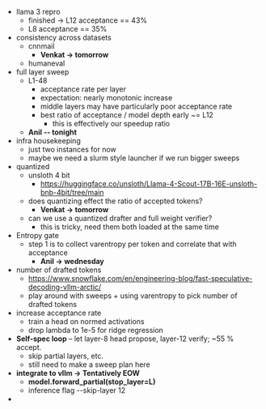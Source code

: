 - llama 3 repro
	- finished -> L12 acceptance == 43%
	- L8 acceptance == 35%
- consistency across datasets
	- cnnmail
		- **Venkat -> tomorrow**
	- humaneval
- full layer sweep
	- L1-48
		- acceptance rate per layer
		- expectation: nearly monotonic increase
		- middle layers may have particularly poor acceptance rate
		- best ratio of acceptance / model depth early ~= L12
			- this is effectively our speedup ratio
	- **Anil -- tonight**
- infra housekeeping
	- just two instances for now
	- maybe we need a slurm style launcher if we run bigger sweeps
- quantized
	- unsloth 4 bit
		- https://huggingface.co/unsloth/Llama-4-Scout-17B-16E-unsloth-bnb-4bit/tree/main
	- does quantizing effect the ratio of accepted tokens?
		- **Venkat -> tomorrow**
	- can we use a quantized drafter and full weight verifier?
		- this is tricky, need them both loaded at the same time
- Entropy gate
	- step 1 is to collect varentropy per token and correlate that with acceptance 
		- **Anil -> wednesday**
- number of drafted tokens
	- https://www.snowflake.com/en/engineering-blog/fast-speculative-decoding-vllm-arctic/
	- play around with sweeps + using varentropy to pick number of drafted tokens
- increase acceptance rate
	- train a head on normed activations
	- drop lambda to 1e-5 for ridge regression
- **Self-spec loop** – let layer-8 head propose, layer-12 verify; ~55 % accept.
	- skip partial layers, etc.
	- still need to make a sweep plan here
- **integrate to vllm -> Tentatively EOW**
	- **model.forward_partial(stop_layer=L)**
	- inference flag --skip-layer 12
- 